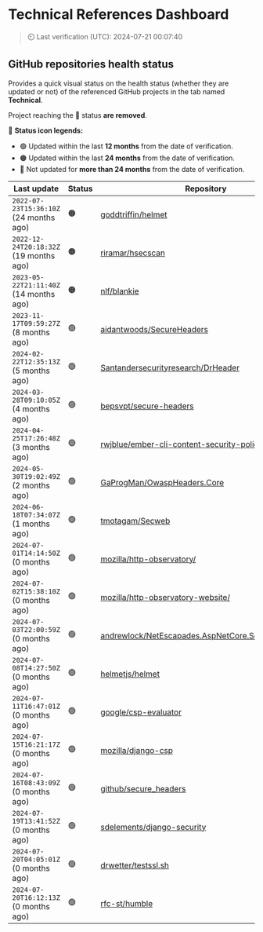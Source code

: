 
# Technical References Dashboard

> :timer_clock: Last verification (UTC): 2024-07-21 00:07:40

## GitHub repositories health status

Provides a quick visual status on the health status (whether they are updated or not) of the referenced GitHub projects in the tab named **Technical**.

Project reaching the :red_circle: status **are removed**.

:speech_balloon: **Status icon legends:**

* :green_circle: Updated within the last **12 months** from the date of verification.
* :orange_circle: Updated within the last **24 months** from the date of verification.
* :red_circle: Not updated for **more than 24 months** from the date of verification.

| Last update | Status | Repository |
| --- | --- | --- |
| `2022-07-23T15:36:10Z` (24 months ago) | :orange_circle: | [goddtriffin/helmet](https://github.com/goddtriffin/helmet) |
| `2022-12-24T20:18:32Z` (19 months ago) | :orange_circle: | [riramar/hsecscan](https://github.com/riramar/hsecscan) |
| `2023-05-22T21:11:40Z` (14 months ago) | :orange_circle: | [nlf/blankie](https://github.com/nlf/blankie) |
| `2023-11-17T09:59:27Z` (8 months ago) | :green_circle: | [aidantwoods/SecureHeaders](https://github.com/aidantwoods/SecureHeaders) |
| `2024-02-22T12:35:13Z` (5 months ago) | :green_circle: | [Santandersecurityresearch/DrHeader](https://github.com/Santandersecurityresearch/DrHeader) |
| `2024-03-28T09:10:05Z` (4 months ago) | :green_circle: | [bepsvpt/secure-headers](https://github.com/bepsvpt/secure-headers) |
| `2024-04-25T17:26:48Z` (3 months ago) | :green_circle: | [rwjblue/ember-cli-content-security-policy/](https://github.com/rwjblue/ember-cli-content-security-policy/) |
| `2024-05-30T19:02:49Z` (2 months ago) | :green_circle: | [GaProgMan/OwaspHeaders.Core](https://github.com/GaProgMan/OwaspHeaders.Core) |
| `2024-06-18T07:34:07Z` (1 months ago) | :green_circle: | [tmotagam/Secweb](https://github.com/tmotagam/Secweb) |
| `2024-07-01T14:14:50Z` (0 months ago) | :green_circle: | [mozilla/http-observatory/](https://github.com/mozilla/http-observatory/) |
| `2024-07-02T15:38:10Z` (0 months ago) | :green_circle: | [mozilla/http-observatory-website/](https://github.com/mozilla/http-observatory-website/) |
| `2024-07-03T22:00:59Z` (0 months ago) | :green_circle: | [andrewlock/NetEscapades.AspNetCore.SecurityHeaders](https://github.com/andrewlock/NetEscapades.AspNetCore.SecurityHeaders) |
| `2024-07-08T14:27:50Z` (0 months ago) | :green_circle: | [helmetjs/helmet](https://github.com/helmetjs/helmet) |
| `2024-07-11T16:47:01Z` (0 months ago) | :green_circle: | [google/csp-evaluator](https://github.com/google/csp-evaluator) |
| `2024-07-15T16:21:17Z` (0 months ago) | :green_circle: | [mozilla/django-csp](https://github.com/mozilla/django-csp) |
| `2024-07-16T08:43:09Z` (0 months ago) | :green_circle: | [github/secure_headers](https://github.com/github/secure_headers) |
| `2024-07-19T13:41:52Z` (0 months ago) | :green_circle: | [sdelements/django-security](https://github.com/sdelements/django-security) |
| `2024-07-20T04:05:01Z` (0 months ago) | :green_circle: | [drwetter/testssl.sh](https://github.com/drwetter/testssl.sh) |
| `2024-07-20T16:12:13Z` (0 months ago) | :green_circle: | [rfc-st/humble](https://github.com/rfc-st/humble) |


